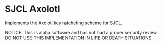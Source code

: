 SJCL Axolotl
============
Implements the Axolotl key ratcheting scheme for SJCL.

NOTICE: This is alpha software and has not had a proper security
review. DO NOT USE THIS IMPLEMENTATION IN LIFE OR DEATH SITUATIONS.
